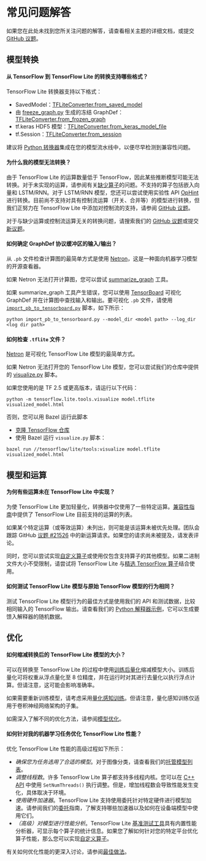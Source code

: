 # 常见问题解答

如果您在此处未找到您所关注问题的解答，请查看相关主题的详细文档，或提交 [GitHub 议题](https://github.com/tensorflow/tensorflow/issues)。

## 模型转换

#### 从 TensorFlow 到 TensorFlow Lite 的转换支持哪些格式？

TensorFlow Lite 转换器支持以下格式：

- SavedModel：[TFLiteConverter.from_saved_model](../convert/python_api.md#exporting_a_savedmodel_)
- 由 [freeze_graph.py](https://github.com/tensorflow/tensorflow/blob/master/tensorflow/python/tools/freeze_graph.py) 生成的冻结 GraphDef：[TFLiteConverter.from_frozen_graph](../convert/python_api.md#exporting_a_graphdef_from_file_)
- tf.keras HDF5 模型：[TFLiteConverter.from_keras_model_file](../convert/python_api.md#exporting_a_tfkeras_file_)
- tf.Session：[TFLiteConverter.from_session](../convert/python_api.md#exporting_a_graphdef_from_tfsession_)

建议将 [Python 转换器](../convert/python_api.md)集成在您的模型流水线中，以便尽早检测到兼容性问题。

#### 为什么我的模型无法转换？

由于 TensorFlow Lite 的运算数量低于 TensorFlow，因此某些推断模型可能无法转换。对于未实现的运算，请参阅有关[缺少算子](faq.md#why-are-some-operations-not-implemented-in-tensorflow-lite)的问题。不支持的算子包括嵌入向量和 LSTM/RNN。对于 LSTM/RNN 模型，您还可以尝试使用实验性 API [OpHint](https://www.tensorflow.org/api_docs/python/tf/lite/OpHint) 进行转换。目前尚不支持对具有控制流运算（开关、合并等）的模型进行转换，但我们正努力在 TensorFlow Lite 中添加对控制流的支持，请参阅 [GitHub 议题](https://github.com/tensorflow/tensorflow/issues/28485)。

对于与缺少运算或控制流运算无关的转换问题，请搜索我们的 [GitHub 议题](https://github.com/tensorflow/tensorflow/issues?q=label%3Acomp%3Alite+)或提交[新议题](https://github.com/tensorflow/tensorflow/issues)。

#### 如何确定 GraphDef 协议缓冲区的输入/输出？

从 `.pb` 文件检查计算图的最简单方式是使用 [Netron](https://github.com/lutzroeder/netron)，这是一种面向机器学习模型的开源查看器。

如果 Netron 无法打开计算图，您可以尝试 [summarize_graph](https://github.com/tensorflow/tensorflow/blob/master/tensorflow/tools/graph_transforms/README.md#inspecting-graphs) 工具。

如果 summarize_graph 工具产生错误，您可以使用 [TensorBoard](https://www.tensorflow.org/guide/summaries_and_tensorboard) 可视化 GraphDef 并在计算图中查找输入和输出。要可视化 `.pb` 文件，请使用 [`import_pb_to_tensorboard.py`](https://github.com/tensorflow/tensorflow/blob/master/tensorflow/python/tools/import_pb_to_tensorboard.py) 脚本，如下所示：

```shell
python import_pb_to_tensorboard.py --model_dir <model path> --log_dir <log dir path>
```

#### 如何检查 `.tflite` 文件？

[Netron](https://github.com/lutzroeder/netron) 是可视化 TensorFlow Lite 模型的最简单方式。

如果 Netron 无法打开您的 TensorFlow Lite 模型，您可以尝试我们的仓库中提供的 [visualize.py](https://github.com/tensorflow/tensorflow/blob/master/tensorflow/lite/tools/visualize.py) 脚本。

如果您使用的是 TF 2.5 或更高版本，请运行以下代码：

```shell
python -m tensorflow.lite.tools.visualize model.tflite visualized_model.html
```

否则，您可以用 Bazel 运行此脚本

- [克隆 TensorFlow 仓库](https://www.tensorflow.org/install/source)
- 使用 Bazel 运行 `visualize.py` 脚本：

```shell
bazel run //tensorflow/lite/tools:visualize model.tflite visualized_model.html
```

## 模型和运算

#### 为何有些运算未在 TensorFlow Lite 中实现？

为使 TensorFlow Lite 更加轻量化，转换器中仅使用了一些特定运算。[兼容性指南](ops_compatibility.md)中提供了 TensorFlow Lite 目前支持的运算的列表。

如果某个特定运算（或等效运算）未列出，则可能是该运算未被优先处理。团队会跟踪 GitHub [议题 #21526](https://github.com/tensorflow/tensorflow/issues/21526) 中的新运算请求。如果您的请求尚未被提及，请发表评论。

同时，您可以尝试实现[自定义算子](ops_custom.md)或使用仅包含支持算子的其他模型。如果二进制文件大小不受限制，请尝试将 TensorFlow Lite 与[精选 TensorFlow 算子](ops_select.md)结合使用。

#### 如何测试 TensorFlow Lite 模型与原始 TensorFlow 模型的行为相同？

测试 TensorFlow Lite 模型行为的最佳方式是使用我们的 API 和测试数据，比较相同输入的 TensorFlow 输出。请查看我们的 [Python 解释器示例](../convert/python_api.md)，它可以生成要馈入解释器的随机数据。

## 优化

#### 如何缩减转换后的 TensorFlow Lite 模型的大小？

可以在转换至 TensorFlow Lite 的过程中使用[训练后量化](../performance/post_training_quantization.md)缩减模型大小。训练后量化可将权重从浮点量化至 8 位精度，并在运行时对其进行去量化以执行浮点计算。但请注意，这可能会影响准确率。

如果需要重新训练模型，请考虑采用[量化感知训练](https://github.com/tensorflow/tensorflow/tree/r1.13/tensorflow/contrib/quantize)。但请注意，量化感知训练仅适用于卷积神经网络架构的子集。

如需深入了解不同的优化方法，请参阅[模型优化](../performance/model_optimization.md)。

#### 如何针对我的机器学习任务优化 TensorFlow Lite 性能？

优化 TensorFlow Lite 性能的高级过程如下所示：

- *确保您为任务选用了合适的模型*。对于图像分类，请查看我们的[托管模型列表](hosted_models.md)。
- *调整线程数*。许多 TensorFlow Lite 算子都支持多线程内核。您可以在 [C++ API](https://github.com/tensorflow/tensorflow/blob/master/tensorflow/lite/interpreter.h#L345) 中使用 `SetNumThreads()` 执行调整。但是，增加线程数会导致性能发生变化，具体取决于环境。
- *使用硬件加速器*。TensorFlow Lite 支持使用委托针对特定硬件进行模型加速。请参阅我们的[委托](https://github.com/tensorflow/tensorflow/blob/master/tensorflow/lite/interpreter.h#L343)指南，了解支持哪些加速器以及如何在设备端模型中使用它们。
- *（高级）对模型进行性能分析*。TensorFlow Lite [基准测试工具](https://github.com/tensorflow/tensorflow/tree/master/tensorflow/lite/tools/benchmark)具有内置性能分析器，可显示每个算子的统计信息。如果您了解如何针对您的特定平台优化算子性能，那么您可以实现[自定义算子](ops_custom.md)。

有关如何优化性能的更深入讨论，请参阅[最佳做法](../performance/best_practices.md)。
